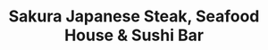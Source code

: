 ---
layout: place
title: Sakura Japanese Steak, Seafood House & Sushi Bar
permalink: /maryland/ocean-city/sakura-japanese-steak-seafood-house-sushi-bar.html
stateAbbr: MD
stateName: Maryland
cityName: Ocean City
seo:
  type: restaurant
  links: http://www.sakurasteakhouse.com/
place_id: ChIJZ6PwtkwouYkRTFADvmmNIO4
photos:
  - name: >-
      places/ChIJZ6PwtkwouYkRTFADvmmNIO4/photos/AeeoHcJK8yCtx99aiT-96GE8aKuO8sYxh_jhptIU9vEDLZJfiTL2OkidGzPUwxLjS34r-9G1BVhvOysWmyCHJen_UoP-AXBIthjm8ZfTa5W-AEIWpm_BwGqoPLTF8kyT5PIy3sG_9Aoih1Hy9_TlVfXP9I_6XCC-_fSpNHAJTrghVG9lRuQKOZfC2OxA76KAwXpWfZUIzUrz3sn-p5f4TyHhcsDIP-91lwW1GQRs6XsPRjZiwF3LtLyjRm9GzV83Q1NHa1zu_H0nA9_GEVhnIxbL7X4f3NRheLmqrxI13JJCfg18S64lmkK2KhgTf6pW8rl-tRdEBzibXVXe7Z-YhQoLxtOcApR_0VWxWl6GH_aGqQAzIOhZi0_6r6WIMhSikV_XtsPw3l8jmDKSXFfgyBX4B-fJJylMlf0tM0UPZGdB1zGr5Q
    widthPx: 4032
    heightPx: 1816
    authorAttributions:
      - displayName: Judy A
        uri: https://maps.google.com/maps/contrib/117467885232868884370
        photoUri: >-
          https://lh3.googleusercontent.com/a-/ALV-UjXLIwohj-GzvN8pZxlbxhB7kOcEPJVzABDhBZ2XzonuymLhcmM=s100-p-k-no-mo
    flagContentUri: >-
      https://www.google.com/local/imagery/report/?cb_client=maps_api_places.places_api&image_key=!1e10!2sCIHM0ogKEICAgIDB0sSPEg&hl=en-US
    googleMapsUri: >-
      https://www.google.com/maps/place//data=!3m4!1e2!3m2!1sCIHM0ogKEICAgIDB0sSPEg!2e10!4m2!3m1!1s0x89b9284cb6f0a367:0xee208d69be03504c
  - name: >-
      places/ChIJZ6PwtkwouYkRTFADvmmNIO4/photos/AeeoHcJHwST8EYVawCjvfOK8OTAUhMdvRKC2THr1zog6NxHt1iFcpn4vwn_2JIJGtCKz3cfWQvaLJ2vMhV5jZhNlraGq69AKGTVlLFM5UWCnXX_omnzzqq9mfQea941TAT1r4L_FmzXw9p9be43VcXFil9cmvQFaFnq2Iem5b4vOHhnbmNQOV8uB7p-wNF_Ny0SwxbIDOvjfPJdIXQIwcDKyEcFpRXo1kPqY2d2FsAE5KPekVADq092CGV4gQzR3m69e5hL0O0fM02XIC7iSla3YFNu-GjXEFLEWjugIq3yRSsa6r2Vc6XynUm46-6qQSHh4G94rruyHDec1gvFM70vxo6BCw6rYSqOsEIp_BwMjw08tuMZVGzkTMjl4fKUds7PBqq81_5vCKAWLor9AlaN6BRPWCPC5eWVOeKjWlkSdf8tMEpCI
    widthPx: 4032
    heightPx: 3024
    authorAttributions:
      - displayName: liana
        uri: https://maps.google.com/maps/contrib/111587311582353174716
        photoUri: >-
          https://lh3.googleusercontent.com/a/ACg8ocK9R5-AVJ16WJUtjSwUvHmFgi4BNzs9a8ha9JRjE2FbcLrXhzZD=s100-p-k-no-mo
    flagContentUri: >-
      https://www.google.com/local/imagery/report/?cb_client=maps_api_places.places_api&image_key=!1e10!2sCIHM0ogKEICAgIDHmaH0mgE&hl=en-US
    googleMapsUri: >-
      https://www.google.com/maps/place//data=!3m4!1e2!3m2!1sCIHM0ogKEICAgIDHmaH0mgE!2e10!4m2!3m1!1s0x89b9284cb6f0a367:0xee208d69be03504c
  - name: >-
      places/ChIJZ6PwtkwouYkRTFADvmmNIO4/photos/AeeoHcI_TGKT8KhmpefhfoC1TEbObdlwh0i8yH7llk8Irc8-vixJkT7UqppFAmYRLYhI1sHg-0yg-gaA1hSZcg1F15lw8w4F5WDCmPhaPrU7ydsFGF1x-m_JDBrzNBjkZN05DJzCGCyNjKpXmcp1qJr66eascerXOMhgiWgPl_-DPrjwALZB3qJi6VHbT3oAPGXx6XvplC6-V8oCwXeNbFVLHI-I5G030ALa9LgUxjdkpbQhovhh8SoepE1jr8xoyQikqF60r1eE1W6wzM0_xLmtvBRKEpRJpsAJLvEVXWpvWoNtm-CDhK6RiLsDrB8U6L_-7-tezJ-R-OzVwWYZiXOP1KwEtaMbC_JMhVzQF6Z3TBHxbt0CP1xL8Y0G-TE6nbFqWQpukVe8PlZNflLbGWqgg_2-cT62anP0gG3H5OeQx9D27Lo
    widthPx: 1960
    heightPx: 4032
    authorAttributions:
      - displayName: Nicole Moreno
        uri: https://maps.google.com/maps/contrib/110573223869766297736
        photoUri: >-
          https://lh3.googleusercontent.com/a-/ALV-UjWZC0fYJhNxMbxbS2Zx-JMjXzdoBqGpslI5-bodHg_dxObQ_4R-=s100-p-k-no-mo
    flagContentUri: >-
      https://www.google.com/local/imagery/report/?cb_client=maps_api_places.places_api&image_key=!1e10!2sCIHM0ogKEICAgIDEr-v62gE&hl=en-US
    googleMapsUri: >-
      https://www.google.com/maps/place//data=!3m4!1e2!3m2!1sCIHM0ogKEICAgIDEr-v62gE!2e10!4m2!3m1!1s0x89b9284cb6f0a367:0xee208d69be03504c
  - name: >-
      places/ChIJZ6PwtkwouYkRTFADvmmNIO4/photos/AeeoHcIEehuJ_KNIwP3lq8XoyYiLx4E6S6i6i-htetgm_WcqAEdERi3d5x0NNatG2jg4HWkFriq7kUQ6LpWtPP3wNBhDJv7QVWUIpyeh6HXtLV_-dN8Xg78zLAKY6syBphQHqHabMdsVW78m_p_lSAdrDXChAVVKL6w9Sy1MHs-sOjMUwMkfc8C5sLxg-6IRxLu8JWhF-zh3l3ur4hX-orRMduR0Qs6TIxS9nOO4oaHGSa30DZNWDmzTK0VvldJPxJDY1zO3lRHnR49xHyhScUvhLtgbAH1KDW_ZZInE7-X8lgBdg0mbAiwXW90VD0_-ftFPSWJmC0wAHxj_SCFbEpkVYvdTggg8NtANEdbC6k2-gAIuhBneTZ5dyP36FUCz6U7fMGnxz5uLDW6a2uy7dDS9Gf0C7MIvueNHXNeiPEaAEQXxvA
    widthPx: 4000
    heightPx: 3000
    authorAttributions:
      - displayName: Stephen King
        uri: https://maps.google.com/maps/contrib/113414250495478193365
        photoUri: >-
          https://lh3.googleusercontent.com/a-/ALV-UjXifdmOKn5W6ruOWMgm1vwMA0w6NzgqTf0FKIjQv-bciCdKH80CsA=s100-p-k-no-mo
    flagContentUri: >-
      https://www.google.com/local/imagery/report/?cb_client=maps_api_places.places_api&image_key=!1e10!2sCIHM0ogKEICAgICfjsHqNA&hl=en-US
    googleMapsUri: >-
      https://www.google.com/maps/place//data=!3m4!1e2!3m2!1sCIHM0ogKEICAgICfjsHqNA!2e10!4m2!3m1!1s0x89b9284cb6f0a367:0xee208d69be03504c
  - name: >-
      places/ChIJZ6PwtkwouYkRTFADvmmNIO4/photos/AeeoHcJevXx8n7jYHieOJP6cww2rgtUagIGRm7l5oyFJ8dBOQwWICfm1JHRgBXouIrnZiqyPxdGeA2dKGREL68dKEUyVVu98D8YxmHOLEWuiBHO1pN_9uC18H8RF6v5ecxGt5rUqS8lv8qHTEQ1yoo9wHhqSDyQ3ULJw9hoNcZHFJwBRu7KljmtzzTGKudiB9L4fEzA3OrYWoEsLMcNDluXCM3T4n1rDayISJxVLckHFrHi92XiqF4padqz2uz06FKg7bFFiqSTYMj3O9TEEgSn2L4uJrFrK8bkL5UvX48suKADdSsrUy6B9I7c6m5VWQ3YGm1_YsfW1coiOe3puenQXOV8lz8eKYLeNJ0-OswEze2g1k3Bn3u7CNxv0fS9rB-nLAwNLZpjEyelST1c-1-Y5EZtU4Rc-ZeAx7PkuAcGihUSFWnk
    widthPx: 3024
    heightPx: 4032
    authorAttributions:
      - displayName: Shawn Sheesley
        uri: https://maps.google.com/maps/contrib/102690080185323343497
        photoUri: >-
          https://lh3.googleusercontent.com/a-/ALV-UjVaQjc63JS_Y8xllarV30pdJGrlW3O-EZrTfJFcWp2vaRhom-y-hQ=s100-p-k-no-mo
    flagContentUri: >-
      https://www.google.com/local/imagery/report/?cb_client=maps_api_places.places_api&image_key=!1e10!2sCIHM0ogKEICAgIDJsaiE1wE&hl=en-US
    googleMapsUri: >-
      https://www.google.com/maps/place//data=!3m4!1e2!3m2!1sCIHM0ogKEICAgIDJsaiE1wE!2e10!4m2!3m1!1s0x89b9284cb6f0a367:0xee208d69be03504c
  - name: >-
      places/ChIJZ6PwtkwouYkRTFADvmmNIO4/photos/AeeoHcIjkoo0KJ-QPSvqx4b50qrBd8cdlx6gJcPNC_zc_Z6HGTDMflpJpndjQ7cxxiPfKaEnfqhrN9EuUeD_fDkx8Ct6PYN0C7qn4HTBMIPIM8cFCW9Fy1FCMP7vVtwgs-hN0R6ZPbNs3Qm3XOSo96zGGvZGdDxUDDlRgMLTwm7WBm651F7PqU3RekWhZXSTsEtTGrLpcY4DNjgobyjlRnkVLiyUFAA2w-CnIGiscItQPBMbkZivNxxqqLadB2mOnkJg0HKcRinfI66LGKA3UBYt5EVTgyqtcVlTPfdoNwGdYFBXbpyh_RF_LaGEMdCdhpIdyZJT-W6E9b4ly24eoMB09PG_MIXjgeXDntBd7-EUcVkC5cyal3P2oe4vc7f5mP6y4X8x8Ns8Tul6lDZ8lxGNLXEb-pLq5v_URl7t2ZHhBngU-w
    widthPx: 3024
    heightPx: 4032
    authorAttributions:
      - displayName: Will Richardson
        uri: https://maps.google.com/maps/contrib/112708010305610234046
        photoUri: >-
          https://lh3.googleusercontent.com/a-/ALV-UjVjeOWz45_aEeDdwIUTmRhdDbtZ-xu0Qq89rD6zvtooJl1TodKohA=s100-p-k-no-mo
    flagContentUri: >-
      https://www.google.com/local/imagery/report/?cb_client=maps_api_places.places_api&image_key=!1e10!2sCIHM0ogKEICAgID6sev5QA&hl=en-US
    googleMapsUri: >-
      https://www.google.com/maps/place//data=!3m4!1e2!3m2!1sCIHM0ogKEICAgID6sev5QA!2e10!4m2!3m1!1s0x89b9284cb6f0a367:0xee208d69be03504c
  - name: >-
      places/ChIJZ6PwtkwouYkRTFADvmmNIO4/photos/AeeoHcI9rqh6g-MmWGpWwAi8T6BJc3ImaW2hqaVGREAJlSu5gMPtyk_jJ72PoqU-z6T_u8Kp9tCOtcgaTZuKi-sCprTXM6PvLfRNTmd_VcxymyEmPpS_8_lZBe6ZOg9t1FJGNcRaANDQFTmdvmAGOJlRFgo65HryjBRO0NTM69Gc7AHjHwoeVFFJD4qr__GCCCHWFw2iRaWKLX0K_FTWBxxQNQoWwJ_R90oXh4FLOjr-xgepIQF5UteYIgHHcrlRHj4TMA3jiU9EQjgupppKO9hn2qZ22jEPzarbWYz5wf2b67d6v3d-IvNxYS3VlJbsdqeTN_ZszmZxQrNSMJ6k73BbgIM6xk3qF7leO-6yWv6CN12Vh__vuTmv3jauRYNs6VNJOHyw5mGVrxvKN59sIYaR2W5dVTHhuh-zRaAkq52RRnzPNBA
    widthPx: 4000
    heightPx: 3000
    authorAttributions:
      - displayName: Stephen King
        uri: https://maps.google.com/maps/contrib/113414250495478193365
        photoUri: >-
          https://lh3.googleusercontent.com/a-/ALV-UjXifdmOKn5W6ruOWMgm1vwMA0w6NzgqTf0FKIjQv-bciCdKH80CsA=s100-p-k-no-mo
    flagContentUri: >-
      https://www.google.com/local/imagery/report/?cb_client=maps_api_places.places_api&image_key=!1e10!2sCIHM0ogKEICAgICfjsHyiAE&hl=en-US
    googleMapsUri: >-
      https://www.google.com/maps/place//data=!3m4!1e2!3m2!1sCIHM0ogKEICAgICfjsHyiAE!2e10!4m2!3m1!1s0x89b9284cb6f0a367:0xee208d69be03504c
  - name: >-
      places/ChIJZ6PwtkwouYkRTFADvmmNIO4/photos/AeeoHcJ4LHe1K8cbPu-5EkbZ_2T8BOl6_G1_67cFQLYY-ZokRzbAL7XTmPajBN6rckLaprFBPKL_Ajujwspg7H86dq-64HZoNnN13VZydISOLEysjXRGzlSy9PywwCxqAioAeotmc2VfVRl5YOak51G-aiWdJQcitUOZPC3Mw-qgY3A-umNGZosaFaconXMzruj2MHmJSSq2aZbTCjD5hgGeDX4FnbROB3rjITWQBUHkVGEPh-E_Egk1LhlfIKHM74nEX-x1dTK-4Jz3Wrt-d20v7OlR_d8Xip-xuPKV0YMcnGXRk1ScCWVKeQlL2wCdQyz9by5KVKjOSISyLxlSx1-WBRtBzh9XgAJYPWubN8cBc2m5WTZf_twQUTRx6MERgOQBpDRnnnCJWwQmNi_6Vb2WsL7tTBKOCnZqPL1MtPnqIZdIXE0
    widthPx: 3000
    heightPx: 4000
    authorAttributions:
      - displayName: Christine Young
        uri: https://maps.google.com/maps/contrib/115561633811091832739
        photoUri: >-
          https://lh3.googleusercontent.com/a-/ALV-UjVa6q7KwkSsfo2whfV2gluiraydsbUBO0Rute3YcDgsMsQHzk32vw=s100-p-k-no-mo
    flagContentUri: >-
      https://www.google.com/local/imagery/report/?cb_client=maps_api_places.places_api&image_key=!1e10!2sCIHM0ogKEICAgIDbkcXtuQE&hl=en-US
    googleMapsUri: >-
      https://www.google.com/maps/place//data=!3m4!1e2!3m2!1sCIHM0ogKEICAgIDbkcXtuQE!2e10!4m2!3m1!1s0x89b9284cb6f0a367:0xee208d69be03504c
  - name: >-
      places/ChIJZ6PwtkwouYkRTFADvmmNIO4/photos/AeeoHcKqFcjRz7EtPZLk5qTadOdcimKD1c3BWO6ULtBsx4g8CGgX7TM-OehN6biO7FlmmKedk_oPhx-NhIYg93mqrPKgbWgNDDBpmk9jW6TNS5SXZDR4l_es6BnIMhY0qQhuzkTr8rDwK9GEyRtg3d02XkGDFPuhLkHEr39l2v6HHFAHovWT-mIaYgE8Tu0T0vubG1knoOaYasRL8Rxo4OOIfpMcJ13_GHWA1eVwwC5o8XVJK1LXaq6fs-eSbQY8lB4iUi4-PZzDJULQ0nYpcpVbrXg7HsADbQhgotiiXqYlaMhfO5fnE5oInD5mUpjjYb9vdCkkwdaHEfqdJskUY5a3yxYLrK7gzXNAsQ_0rpiEBCkuUwEjtVjLlq0hTqhlQirGYW60UxioJclKJ02kTopS3RHqHVuua8x8r4mAsZsDaL5YPaYY
    widthPx: 4000
    heightPx: 1868
    authorAttributions:
      - displayName: Michelle Dubree
        uri: https://maps.google.com/maps/contrib/116334277982659497759
        photoUri: >-
          https://lh3.googleusercontent.com/a-/ALV-UjXMJP9ejePpVVcmjStGZgF_40YFdqhGYDpYTbitOQttabhtjhUu=s100-p-k-no-mo
    flagContentUri: >-
      https://www.google.com/local/imagery/report/?cb_client=maps_api_places.places_api&image_key=!1e10!2sCIHM0ogKEICAgICb8YTYzAE&hl=en-US
    googleMapsUri: >-
      https://www.google.com/maps/place//data=!3m4!1e2!3m2!1sCIHM0ogKEICAgICb8YTYzAE!2e10!4m2!3m1!1s0x89b9284cb6f0a367:0xee208d69be03504c
  - name: >-
      places/ChIJZ6PwtkwouYkRTFADvmmNIO4/photos/AeeoHcLQbln0ofdwbiDnaGPUebjJMLn7QzS_BT9rMo5Ld5CQN7EOMg3V9F0lWBr2hU927pG7SGgIpIWljvVn1bp6kJ-aITQU2Rewcictd5YU4Ii6SQ_tOwOSDuapSMEJLG2Nzq0ji924Twxh4a2DyZrvCeK00sYU6CiUiTHNod7nNEzNA9JVB8FbecC9o6jzIjQ8O4NHgaHDBKjU3U9DSmrzf5Pfn0FkWR32JPr6vt6GVMkq99gSzH0Bd7fUYjsrkXo-08J5t2cKsMCU_pA2MloLrZN1QOSQpvRD8XLPBeFYk4DlRl1bdTTF9opmPPS_WRdll9__HlmE38G7f26L3o48BkilvJ0Jeoxcgs0FxFCx8BEGa9gBcJKuA35wIjzpwSZ3WHjV2vpwONI2Uti3wC1yqXov7bS9wgnIZLsboQ1p3Y7Gn1q2
    widthPx: 4032
    heightPx: 3024
    authorAttributions:
      - displayName: Alain Roy
        uri: https://maps.google.com/maps/contrib/116023279612852186072
        photoUri: >-
          https://lh3.googleusercontent.com/a/ACg8ocIfEALTsHFh9NPHWFiulbZIs0xnslHBFEN4OWNJy58CMrgOgw=s100-p-k-no-mo
    flagContentUri: >-
      https://www.google.com/local/imagery/report/?cb_client=maps_api_places.places_api&image_key=!1e10!2sCIHM0ogKEICAgICb9vjK8AE&hl=en-US
    googleMapsUri: >-
      https://www.google.com/maps/place//data=!3m4!1e2!3m2!1sCIHM0ogKEICAgICb9vjK8AE!2e10!4m2!3m1!1s0x89b9284cb6f0a367:0xee208d69be03504c
address: Sakura, 12741 Ocean Gateway Unit 912, Ocean City, MD 21842, USA
street: Sakura,12741 Ocean Gateway Unit 912
city: Ocean City
state: MD
zip: '21842'
country: USA
neighborhood: null
latitude: '38.337985'
longitude: '-75.106693'
accessibility_options:
  wheelchairAccessibleParking: true
  wheelchairAccessibleEntrance: true
  wheelchairAccessibleRestroom: true
  wheelchairAccessibleSeating: true
business_status: OPERATIONAL
name: Sakura Japanese Steak, Seafood House & Sushi Bar
google_maps_links:
  directionsUri: >-
    https://www.google.com/maps/dir//''/data=!4m7!4m6!1m1!4e2!1m2!1m1!1s0x89b9284cb6f0a367:0xee208d69be03504c!3e0
  placeUri: https://maps.google.com/?cid=17158870065580560460
  writeAReviewUri: >-
    https://www.google.com/maps/place//data=!4m3!3m2!1s0x89b9284cb6f0a367:0xee208d69be03504c!12e1
  reviewsUri: >-
    https://www.google.com/maps/place//data=!4m4!3m3!1s0x89b9284cb6f0a367:0xee208d69be03504c!9m1!1b1
  photosUri: >-
    https://www.google.com/maps/place//data=!4m3!3m2!1s0x89b9284cb6f0a367:0xee208d69be03504c!10e5
primary_type: Restaurant
opening_hours:
  openNow: true
  periods:
    - open:
        day: 0
        hour: 12
        minute: 0
      close:
        day: 0
        hour: 21
        minute: 0
    - open:
        day: 1
        hour: 15
        minute: 0
      close:
        day: 1
        hour: 21
        minute: 0
    - open:
        day: 2
        hour: 15
        minute: 0
      close:
        day: 2
        hour: 21
        minute: 0
    - open:
        day: 3
        hour: 15
        minute: 0
      close:
        day: 3
        hour: 21
        minute: 0
    - open:
        day: 4
        hour: 15
        minute: 0
      close:
        day: 4
        hour: 21
        minute: 0
    - open:
        day: 5
        hour: 15
        minute: 0
      close:
        day: 5
        hour: 21
        minute: 0
    - open:
        day: 6
        hour: 12
        minute: 0
      close:
        day: 6
        hour: 21
        minute: 0
  weekdayDescriptions:
    - 'Monday: 3:00 – 9:00 PM'
    - 'Tuesday: 3:00 – 9:00 PM'
    - 'Wednesday: 3:00 – 9:00 PM'
    - 'Thursday: 3:00 – 9:00 PM'
    - 'Friday: 3:00 – 9:00 PM'
    - 'Saturday: 12:00 – 9:00 PM'
    - 'Sunday: 12:00 – 9:00 PM'
  nextCloseTime: '2025-05-04T01:00:00Z'
secondary_opening_hours:
  regular:
    weekdayDescriptions: null
    type: null
  current:
    weekdayDescriptions: null
    type: null
phone: (410) 213-7711
price_level: PRICE_LEVEL_MODERATE
price_range: $20 &ndash; $30
rating: '4.4'
rating_count: 760
website: http://www.sakurasteakhouse.com/
description: >-
  Discover Sakura in Ocean City, MD$$$Sakura Japanese Steak, Seafood House &
  Sushi Bar in Ocean City, MD, stands out as a casual spot for enjoying
  authentic Japanese cuisine, featuring fresh seafood and expertly prepared
  sushi options. The restaurant offers a lively teppanyaki experience where
  skilled chefs bring flair to the table, complemented by a selection of
  cocktails that enhance the dining atmosphere. With its moderate pricing and
  welcoming accessibility features, it's an ideal choice for those seeking
  quality Japanese dishes in a relaxed setting. Patrons can appreciate the
  variety of flavors, from classic rolls to grilled specialties, making it a
  go-to destination for anyone exploring top-rated sushi places nearby.
generative_summary: >-
  Discover Sakura in Ocean City, MD$$$Sakura Japanese Steak, Seafood House &
  Sushi Bar in Ocean City, MD, stands out as a casual spot for enjoying
  authentic Japanese cuisine, featuring fresh seafood and expertly prepared
  sushi options. The restaurant offers a lively teppanyaki experience where
  skilled chefs bring flair to the table, complemented by a selection of
  cocktails that enhance the dining atmosphere. With its moderate pricing and
  welcoming accessibility features, it's an ideal choice for those seeking
  quality Japanese dishes in a relaxed setting. Patrons can appreciate the
  variety of flavors, from classic rolls to grilled specialties, making it a
  go-to destination for anyone exploring top-rated sushi places nearby.
generative_disclosure: Summarized by AI using the Grok-3-Mini model.
reviews: null
review_summary: >-
  Buzz Around the Reviews$$$Visitors to this popular Japanese eatery often rave
  about the flavorful sushi and lively teppanyaki shows, highlighting how the
  fresh ingredients and creative presentations make meals memorable. Many
  appreciate the friendly service and efficient atmosphere, noting that it's a
  solid pick for groups or families looking for a fun dining outing. While a few
  mentions touch on occasional wait times during peak hours, the overall
  consensus leans positive, with folks enjoying the value for the price and
  variety of options. If you're hunting for reliable sushi spots close to you,
  the high marks suggest it's worth a visit for a satisfying experience. All in
  all, the feedback paints a picture of a dependable favorite that keeps
  customers coming back for more.
review_disclosure: Summarized by AI using the Grok-3-Mini model.
parking_options: null
payment_options: null
allow_dogs: null
curbside_pickup: null
delivery: null
dine_in: null
good_for_children: null
good_for_groups: null
good_for_sports: null
live_music: null
menu_for_children: null
outdoor_seating: null
reservable: null
restroom: null
serves_beer: null
serves_breakfast: null
serves_brunch: null
serves_cocktails: null
serves_coffee: null
serves_dinner: null
serves_dessert: null
serves_lunch: null
serves_vegetarian_food: null
serves_wine: null
takeout: null
update_category: enterprise
places_description: null

---